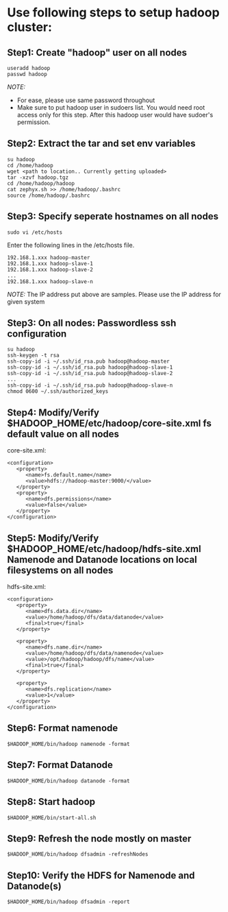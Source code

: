 # Use following steps to setup hadoop cluster:

## Step1: Create "hadoop" user on all nodes

```
useradd hadoop 
passwd hadoop
```

*NOTE:*
* For ease, please use same password throughout
* Make sure to put hadoop user in sudoers list. You would need root access only for this step. After this hadoop user would have sudoer's  permission.

## Step2: Extract the tar and set env variables

```
su hadoop
cd /home/hadoop
wget <path to location.. Currently getting uploaded>
tar -xzvf hadoop.tgz
cd /home/hadoop/hadoop
cat zephyx.sh >> /home/hadoop/.bashrc
source /home/hadoop/.bashrc
```

## Step3: Specify seperate hostnames on all nodes

```
sudo vi /etc/hosts
```

Enter the following lines in the /etc/hosts file.

```
192.168.1.xxx hadoop-master 
192.168.1.xxx hadoop-slave-1 
192.168.1.xxx hadoop-slave-2
...
192.168.1.xxx hadoop-slave-n
```

*NOTE:* The IP address put above are samples. Please use the IP address for given system


## Step3: On all nodes: Passwordless ssh configuration ###
```
su hadoop 
ssh-keygen -t rsa 
ssh-copy-id -i ~/.ssh/id_rsa.pub hadoop@hadoop-master 
ssh-copy-id -i ~/.ssh/id_rsa.pub hadoop@hadoop-slave-1 
ssh-copy-id -i ~/.ssh/id_rsa.pub hadoop@hadoop-slave-2
... 
ssh-copy-id -i ~/.ssh/id_rsa.pub hadoop@hadoop-slave-n
chmod 0600 ~/.ssh/authorized_keys
```

## Step4: Modify/Verify $HADOOP_HOME/etc/hadoop/core-site.xml fs default value on all nodes ###
core-site.xml:

```
<configuration>
   <property> 
      <name>fs.default.name</name> 
      <value>hdfs://hadoop-master:9000/</value> 
   </property> 
   <property> 
      <name>dfs.permissions</name> 
      <value>false</value> 
   </property> 
</configuration>
```

## Step5: Modify/Verify $HADOOP_HOME/etc/hadoop/hdfs-site.xml Namenode and Datanode locations on local filesystems on all nodes ###
hdfs-site.xml:

```
<configuration>
   <property> 
      <name>dfs.data.dir</name> 
      <value>/home/hadoop/dfs/data/datanode</value> 
      <final>true</final> 
   </property> 

   <property> 
      <name>dfs.name.dir</name> 
      <value>/home/hadoop/dfs/data/namenode</value> 
      <value>/opt/hadoop/hadoop/dfs/name</value> 
      <final>true</final> 
   </property> 

   <property> 
      <name>dfs.replication</name> 
      <value>1</value> 
   </property> 
</configuration>
```

## Step6: Format namenode
```
$HADOOP_HOME/bin/hadoop namenode -format
```

## Step7: Format Datanode ###
```
$HADOOP_HOME/bin/hadoop datanode -format
```

## Step8: Start hadoop
```
$HADOOP_HOME/bin/start-all.sh 
```

## Step9: Refresh the node mostly on master
```
$HADOOP_HOME/bin/hadoop dfsadmin -refreshNodes
```

## Step10: Verify the HDFS for Namenode and Datanode(s)
```
$HADOOP_HOME/bin/hadoop dfsadmin -report
```

